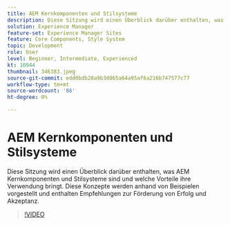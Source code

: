 ```yaml
---
title: AEM Kernkomponenten und Stilsysteme
description: Diese Sitzung wird einen Überblick darüber enthalten, was AEM Kernkomponenten und Stilsysteme sind und welche Vorteile ihre Verwendung bringt. Diese Konzepte werden anhand von Beispielen vorgestellt und enthalten Empfehlungen zur Förderung von Erfolg und Akzeptanz.
solution: Experience Manager
feature-set: Experience Manager Sites
feature: Core Components, Style System
topic: Development
role: User
level: Beginner, Intermediate, Experienced
kt: 10944
thumbnail: 346383.jpeg
source-git-commit: edd0bdb28a9b3d065a64a95af6a216b747577c77
workflow-type: tm+mt
source-wordcount: '86'
ht-degree: 0%

---
```


# AEM Kernkomponenten und Stilsysteme

Diese Sitzung wird einen Überblick darüber enthalten, was AEM Kernkomponenten und Stilsysteme sind und welche Vorteile ihre Verwendung bringt. Diese Konzepte werden anhand von Beispielen vorgestellt und enthalten Empfehlungen zur Förderung von Erfolg und Akzeptanz.

>[!VIDEO](https://video.tv.adobe.com/v/346383/?quality=12&learn=on)
